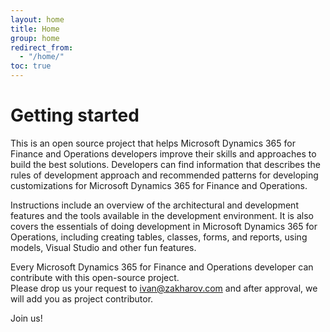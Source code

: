 ```yaml
---
layout: home
title: Home
group: home
redirect_from:
  - "/home/"
toc: true
---
```


# Getting started

This is an open source project that helps Microsoft Dynamics 365 for Finance and Operations developers improve their skills and approaches to build the best solutions. Developers can find information that describes the rules of development approach and recommended patterns for developing customizations for Microsoft Dynamics 365 for Finance and Operations.

Instructions include an overview of the architectural and development features and the tools available in the development environment. It is also covers the essentials of doing development in Microsoft Dynamics 365 for Operations, including creating tables, classes, forms, and reports, using models, Visual Studio and other fun features.

Every Microsoft Dynamics 365 for Finance and Operations developer can contribute with this open-source project. <br/>
Please drop us your request to ivan@zakharov.com and after approval, we will add you as project contributor.

Join us!
